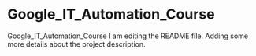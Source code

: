 # Google_IT_Automation_Course
Google_IT_Automation_Course
I am editing the README file. Adding some more details about the project description.

